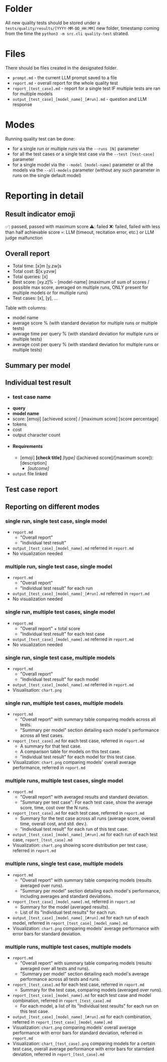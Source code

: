 # Folder
All new quality tests should be stored under a `tests/quality/results/[YYYY-MM-DD_HH:MM]` new folder, timestamp coming from the time the `python3 -m src.cli quality-test` strated.

# Files
There should be files created in the designated folder.
- `prompt.md` - the current LLM prompt saved to a file
- `report.md` - overall report for the whole quality test
- `report_[test_case].md` - report for a single test IF multiple tests are ran for multiple models
- `output_[test_case]_[model_name]_[#run].md` - question and LLM response 

# Modes
Running quality test can be done:
- for a single run or multiple runs via the `--runs [N]` parameter
- for all the test cases or a single test case via the `--test [test-case]` parameter
- for a single model via the `--model [model-name]` parameter or all the models via the `--all-models` parameter (without any such parameter in runs on the single default model)

# Reporting in detail

## Result indicator emoji
✅: passed, passed with maximum score
⚠️: failed 
❌: failed, failed with less than half achievable score
💀: LLM (timeout, recitation error, etc.) or LLM judge malfunction

## Overall report
- Total time: [x]m [y.zw]s
- Total cost: $[x.yzvw]
- Total queries: [x]
- Best score: [xy.z]% - [model-name] (maximum of sum of scores / possible max score, averaged on multiple runs, ONLY present for multiple models or for multiple runs)
- Test cases: [x], [y], ...

Table with columns:
- model name
- average score % (with standard deviation for multiple runs or multiple tests)
- average time per query % (with standard deviation for multiple runs or multiple tests)
- average cost per query % (with standard deviation for multiple runs or multiple tests)

## Summary per model

## Individual test result
- ### test case name
- **query**
- **model name**
- score: [emoji] [achieved score] / [maximum score] [score percentage]
- tokens
- cost
- output character count
- #### Requirements
    - [emoji] **[check title]** *[type]* ([achieved score]/[maximum score]): [description]
        - *[outcome]*
- `output` file linked

## Test case report

## Reporting on different modes
### single run, single test case, single model
- `report.md`
    - "Overall report"
    - "Individual test result"
- `output_[test_case]_[model_name].md` referred in `report.md`
- No visualization needed

### multiple run, single test case, single model
- `report.md`
    - "Overall report"
    - "Individual test result" for each run
- `output_[test_case]_[model_name]_[#run].md` referred in `report.md`
- No visualization needed

### single run, multiple test cases, single model
- `report.md`
    - "Overall report" + total score
    - "Individual test result" for each test case
- `output_[test_case]_[model_name].md` referred in `report.md`
- No visualization needed

### single run, single test case, multiple models
- `report.md`
    - "Overall report"
    - "Individual test result" for each model
- `output_[test_case]_[model_name].md` referred in `report.md`
- Visualisation: `chart.png` 

### single run, multiple test cases, multiple models
- `report.md`
    - "Overall report" with summary table comparing models across all tests.
    - "Summary per model" section detailing each model's performance across all test cases.
- `report_[test_case].md` for each test case, referred in `report.md`
    - A summary for that test case.
    - A comparison table for models on this test case.
    - "Individual test result" for each model for this test case.
- Visualization: `chart.png` comparing models' overall average performance, referred in `report.md`

### multiple runs, multiple test cases, single model
- `report.md`
    - "Overall report" with averaged results and standard deviation.
    - "Summary per test case": For each test case, show the average score, time, cost over the N runs.
- `report_[test_case].md` for each test case, referred in `report.md`
    - Summary for the test case across all runs (average score, overall time, overall cost, and std. dev.).
    - "Individual test result" for each run of this test case.
- `output_[test_case]_[model_name]_[#run].md` for each run of each test case, `report_[test_case].md`
- Visualization: `chart.png` showing score distribution per test case, referred in `report.md`

### multiple runs, single test case, multiple models
- `report.md`
    - "Overall report" with summary table comparing models (results averaged over runs).
    - "Summary per model" section detailing each model's performance, including averages and standard deviations.
- `report_[test_case]_[model_name].md`, referred in `report.md`
    - Summary for the model (averaged results).
    - List of its "Individual test results" for each run.
- `output_[test_case]_[model_name]_[#run].md` for each run of each model, referred in `report_[test_case]_[model_name].md`
- Visualization: `chart.png` comparing models' average performance with error bars for standard deviation.

### multiple runs, multiple test cases, multiple models
- `report.md`
    - "Overall report" with summary table comparing models (results averaged over all tests and runs).
    - "Summary per model" section detailing each model's average performance across all tests and runs.
- `report_[test_case].md` for each test case, referred in `report.md`
    - Summary for the test case, comparing models (averaged over runs).
- `report_[test_case]_[model_name].md` for each test case and model combination, referred in `report_[test_case].md`
    - For each model, a list of its "Individual test results" for each run on this test case.
- `output_[test_case]_[model_name]_[#run].md` for each combination, referred in `report_[test_case]_[model_name].md`
- Visualization: `chart.png` comparing models' overall average performance with error bars for standard deviation, referred in `report.md`
- Visualization: `chart_[test_case].png` comparing models for a certain test case, overall average performance with error bars for starndard deviation, referred in `report_[test_case].md`